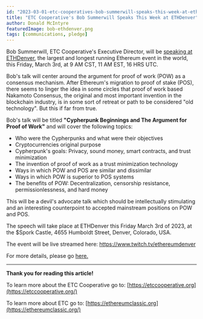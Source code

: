```yaml
---
id: "2023-03-01-etc-cooperatives-bob-summerwill-speaks-this-week-at-ethdenver-en"
title: "ETC Cooperative's Bob Summerwill Speaks This Week at ETHDenver"
author: Donald McIntyre
featuredImage: bob-ethdenver.png
tags: [communications, pledge]
---
```


Bob Summerwill, ETC Cooperative's Executive Director, will be [speaking at ETHDenver](https://events.ethdenver.com/eden23/attendease/networking/experience/bfc05198-9741-4aac-a70e-ba1cf55c7a6e/f2a06b8f-f2ec-43b6-92ac-9ce953b32b57), the largest and longest running Ethereum event in the world, this Friday, March 3rd, at 9 AM CST, 11 AM EST, 16 HRS UTC.

Bob's talk will center around the argument for proof of work (POW) as a consensus mechanism. After Ethereum's migration to proof of stake (POS), there seems to linger the idea in some circles that proof of work based Nakamoto Consensus, the original and most important invention in the blockchain industry, is in some sort of retreat or path to be considered "old technology". But this if far from true.

Bob's talk will be titled **"Cypherpunk Beginnings and The Argument for Proof of Work"** and will cover the following topics:

- Who were the Cypherpunks and what were their objectives
- Cryptocurrencies original purpose
- Cypherpunk's goals: Privacy, sound money, smart contracts, and trust minimization
- The invention of proof of work as a trust minimization technology
- Ways in which POW and POS are similar and dissimilar
- Ways in which POW is superior to POS systems
- The benefits of POW: Decentralization, censorship resistance, permissionlessness, and hard money

This will be a devil's advocate talk which should be intellectually stimulating and an interesting counterpoint to accepted mainstream positions on POW and POS.

The speech will take place at ETHDenver this Friday March 3rd of 2023, at the $Spork Castle, 4655 Humboldt Street, Denver, Colorado, USA.

The event will be live streamed here: https://www.twitch.tv/ethereumdenver

For more details, please go [here.](https://events.ethdenver.com/eden23/attendease/networking/experience/bfc05198-9741-4aac-a70e-ba1cf55c7a6e/f2a06b8f-f2ec-43b6-92ac-9ce953b32b57)

---

**Thank you for reading this article!**

To learn more about the ETC Cooperative go to:  [https://etccooperative.org](https://etccooperative.org/)

To learn more about ETC go to:  [https://ethereumclassic.org](https://ethereumclassic.org/)
